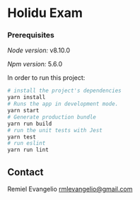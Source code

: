 # Holidu Exam

### Prerequisites

*Node version:* v8.10.0

*Npm version:* 5.6.0

In order to run this project:
```bash
# install the project's dependencies
yarn install
# Runs the app in development mode.
yarn start
# Generate production bundle
yarn run build
# run the unit tests with Jest
yarn test
# run eslint
yarn run lint
```

## Contact
Remiel Evangelio <rmlevangelio@gmail.com>
